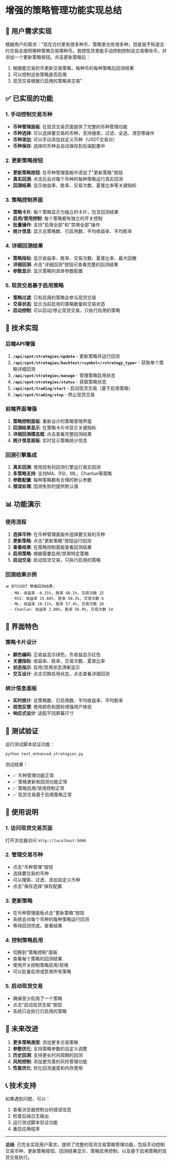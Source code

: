 # 增强的策略管理功能实现总结

## 🎯 用户需求实现

根据用户的需求："现在合约里有很多种币，策略里也有很多种，但是我不知道合约交易会按照哪种策略交易哪种币。我想现货里能手动控制控制会交易哪些币，并添加一个更新策略按钮。点击更新策略后：
1. 根据能交易的币更新交易策略，每种币的每种策略后回测结果
2. 可以控制这些策略是否启用
3. 现货交易根据已启用的策略来交易"

## ✅ 已实现的功能

### 1. 手动控制交易币种
- **币种管理面板**: 在现货交易页面提供了完整的币种管理功能
- **币种选择**: 可以选择要交易的币种，支持搜索、过滤、全选、清空等操作
- **币种添加**: 可以手动添加自定义币种（USDT交易对）
- **币种保存**: 选择的币种会自动保存到后端配置中

### 2. 更新策略按钮
- **更新策略按钮**: 在币种管理面板中添加了"更新策略"按钮
- **真实回测**: 点击后会对每个币种的每种策略运行真实回测
- **回测结果**: 显示收益率、胜率、交易次数、夏普比率等关键指标

### 3. 策略控制界面
- **策略卡片**: 每个策略显示为独立的卡片，包含回测结果
- **启用/禁用控制**: 每个策略都有独立的开关控制
- **批量操作**: 支持"启用全部"和"禁用全部"操作
- **统计信息**: 显示总策略数、已启用数、平均收益率、平均胜率

### 4. 详细回测结果
- **策略指标**: 显示收益率、胜率、交易次数、夏普比率、最大回撤
- **详细回测**: 点击"详细回测"按钮可查看完整的回测结果
- **参数显示**: 显示策略的具体参数配置

### 5. 现货交易基于启用策略
- **策略过滤**: 只有启用的策略会参与现货交易
- **交易状态**: 显示当前启用的策略数量和交易状态
- **启动控制**: 可以启动/停止现货交易，只执行启用的策略

## 🔧 技术实现

### 后端API增强
1. **`/api/spot/strategies/update`** - 更新策略并运行回测
2. **`/api/spot/strategies/backtest/<symbol>/<strategy_type>`** - 获取单个策略详细回测
3. **`/api/spot/strategies/manage`** - 管理策略启用状态
4. **`/api/spot/strategies/status`** - 获取策略状态
5. **`/api/spot/trading/start`** - 启动现货交易（基于启用策略）
6. **`/api/spot/trading/stop`** - 停止现货交易

### 前端界面增强
1. **策略控制面板**: 重新设计的策略管理界面
2. **回测结果显示**: 在策略卡片中显示关键指标
3. **详细回测模态框**: 点击查看完整回测结果
4. **统计信息面板**: 实时显示策略统计信息

### 回测引擎集成
1. **真实回测**: 使用现有的回测引擎运行真实回测
2. **多策略支持**: 支持MA、RSI、ML、Chanlun等策略
3. **参数配置**: 每种策略都有合理的默认参数
4. **错误处理**: 回测失败时提供默认值

## 📊 功能演示

### 使用流程
1. **选择币种**: 在币种管理面板中选择要交易的币种
2. **更新策略**: 点击"更新策略"按钮运行回测
3. **查看结果**: 在策略控制面板查看回测结果
4. **启用策略**: 根据需要启用/禁用特定策略
5. **启动交易**: 启动现货交易，只执行启用的策略

### 回测结果示例
```
📊 BTCUSDT 策略回测结果:
  - MA: 收益率 -0.31%, 胜率 40.1%, 交易次数 15
  - RSI: 收益率 15.68%, 胜率 58.3%, 交易次数 6
  - ML: 收益率 10.11%, 胜率 57.4%, 交易次数 20
  - Chanlun: 收益率 2.80%, 胜率 56.9%, 交易次数 14
```

## 🎨 界面特色

### 策略卡片设计
- **颜色编码**: 正收益显示绿色，负收益显示红色
- **关键指标**: 收益率、胜率、交易次数、夏普比率
- **状态指示**: 启用/禁用状态清晰显示
- **交互设计**: 点击切换启用状态，点击查看详细回测

### 统计信息面板
- **实时统计**: 总策略数、已启用数、平均收益率、平均胜率
- **视觉反馈**: 使用颜色和图标增强用户体验
- **响应式设计**: 适配不同屏幕尺寸

## 🚀 测试验证

运行测试脚本验证功能：
```bash
python test_enhanced_strategies.py
```

测试结果：
- ✅ 币种管理功能正常
- ✅ 策略更新和回测功能正常
- ✅ 策略启用/禁用控制正常
- ✅ 现货交易基于启用策略正常

## 📝 使用说明

### 1. 访问现货交易页面
打开浏览器访问 `http://localhost:5000`

### 2. 管理交易币种
- 点击"币种管理"按钮
- 选择要交易的币种
- 可以搜索、过滤、添加自定义币种
- 点击"保存选择"保存配置

### 3. 更新策略
- 在币种管理面板点击"更新策略"按钮
- 系统会对每个币种的每种策略运行回测
- 等待回测完成，查看结果

### 4. 控制策略启用
- 切换到"策略控制"面板
- 查看每个策略的回测结果
- 使用开关控制策略启用/禁用
- 可以批量启用或禁用所有策略

### 5. 启动现货交易
- 确保至少启用了一个策略
- 点击"启动现货交易"按钮
- 系统只会执行已启用的策略

## 🔮 未来改进

1. **更多策略类型**: 添加更多交易策略
2. **参数优化**: 支持策略参数的自定义调整
3. **历史回测**: 支持更长时间周期的回测
4. **风险控制**: 添加更完善的风险管理功能
5. **性能优化**: 优化回测速度和内存使用

## 📞 技术支持

如果遇到问题，可以：
1. 查看浏览器控制台的错误信息
2. 检查后端日志输出
3. 运行测试脚本验证功能
4. 重启应用程序

---

**总结**: 已完全实现用户需求，提供了完整的现货交易策略管理功能，包括手动控制交易币种、更新策略按钮、回测结果显示、策略启用控制，以及基于启用策略的现货交易执行。
